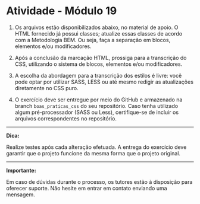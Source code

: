 # Atividade - Módulo 19

1. Os arquivos estão disponibilizados abaixo, no material de apoio. O HTML fornecido já possui classes; atualize essas classes de acordo com a Metodologia BEM. Ou seja, faça a separação em blocos, elementos e/ou modificadores.

2. Após a conclusão da marcação HTML, prossiga para a transcrição do CSS, utilizando o sistema de blocos, elementos e/ou modificadores.

3. A escolha da abordagem para a transcrição dos estilos é livre: você pode optar por utilizar SASS, LESS ou até mesmo redigir as atualizações diretamente no CSS puro.

4. O exercício deve ser entregue por meio do GitHub e armazenado na branch `boas_praticas_css` do seu repositório. Caso tenha utilizado algum pré-processador (SASS ou Less), certifique-se de incluir os arquivos correspondentes no repositório.

---

**Dica:** 

Realize testes após cada alteração efetuada. A entrega do exercício deve garantir que o projeto funcione da mesma forma que o projeto original.

---

**Importante:**  

Em caso de dúvidas durante o processo, os tutores estão à disposição para oferecer suporte. Não hesite em entrar em contato enviando uma mensagem.
